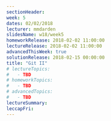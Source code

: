 ```yaml
---
sectionHeader:
week: 5
dates: 02/02/2018
lecturer: mmdarden
slidesName: w18/week5
homeworkRelease: 2018-02-02 11:00:00
lectureRelease: 2018-02-02 11:00:00
advancedThisWeek: true
solutionRelease: 2018-02-15 00:00:00
title: "Git II"
# lectureTopics:
#   - TBD
# homeworkTopics:
#   - TBD
# advancedTopics:
#   - TBD
lectureSummary:
leccapFri:
---
```

